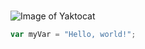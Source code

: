 # 
###### 
![Image of Yaktocat](https://octodex.github.com/images/yaktocat.png)
``` javascript
var myVar = "Hello, world!";
```
